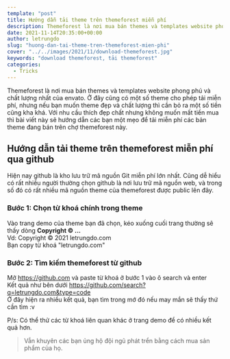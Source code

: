 ```yaml
---
template: "post"
title: Hướng dẫn tải theme trên themeforest miễn phí
description: Themeforest là nơi mua bán themes và templates website phong phú. Hướng dẫn tải theme miễn phí trên themeforest bằng github.
date: 2021-11-14T20:35:00+00:00
author: letrungdo
slug: "huong-dan-tai-theme-tren-themeforest-mien-phi"
cover: "../../images/2021/11/download-themeforest.jpg"
keywords: "download themeforest, tải themeforest"
categories:
  - Tricks
---
```


Themeforest là nơi mua bán themes và templates website phong phú và chất lượng nhất của envato.
Ở đây cũng có một số theme cho phép tải miễn phí, nhưng nếu bạn muốn theme đẹp và chất lượng thì cần bỏ ra một số tiền cũng kha khá.
Với nhu cầu thích đẹp chất nhưng không muốn mất tiền mua thì bài viết này sẽ hướng dẫn các bạn một mẹo để tải miễn phí các bản theme đang bán trên chợ themeforest này.

## Hướng dẫn tải theme trên themeforest miễn phí qua github
Hiện nay github là kho lưu trữ mã nguồn Git miễn phí lớn nhất. 
Cũng dễ hiểu có rất nhiều người thường chọn github là nơi lưu trữ mã nguồn web, và trong số đó có rất nhiều mã nguồn theme của themeforest được public lên đây.

### Bước 1: Chọn từ khoá chính trong theme
Vào trang demo của theme bạn đã chọn, kéo xuống cuối trang thường sẽ thấy dòng <b>Copyright © ...</b></br>
Vd: Copyright © 2021 letrungdo.com</br>
Bạn copy từ khoá "letrungdo.com"

### Bước 2: Tìm kiếm themeforest từ github
Mở https://github.com và paste từ khoá ở bước 1 vào ô search và enter</br>
Kết quả như bên dưới https://github.com/search?q=letrungdo.com&type=code</br>
Ở đây hiện ra nhiều kết quả, bạn tìm trong mớ đó nếu may mắn sẽ thấy thứ cần tìm :v</br>

P/s: Có thể thử các từ khoá liên quan khác ở trang demo để có nhiều kết quả hơn.

> Vẫn khuyên các bạn ủng hộ đội ngũ phát trển bằng cách mua sản phẩm của họ.